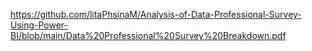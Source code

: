 https://github.com/litaPhsinaM/Analysis-of-Data-Professional-Survey-Using-Power-BI/blob/main/Data%20Professional%20Survey%20Breakdown.pdf
